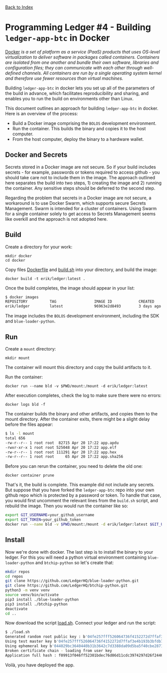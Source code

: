 
[Back to Index](./ledger.00.index.md)

# Programming Ledger #4 - Building `ledger-app-btc` in Docker

[Docker](https://en.wikipedia.org/wiki/Docker_(software)) _is a set of platform as a service (PaaS) products that uses OS-level virtualization to deliver software in packages called containers. Containers are isolated from one another and bundle their own software, libraries and configuration files; they can communicate with each other through well-defined channels. All containers are run by a single operating system kernel and therefore use fewer resources than virtual machines._ 

Building `ledger-app-btc` in docker lets you set up all of the parameters of the build in advance, which facilitates reproducibility and sharing, and enables you to run the build on environments other than Linux.

This document outlines an approach for building `ledger-app-btc` in docker.  Here is an overview of the process:

- Build a Docker image comprising the `BOLOS` development environment.
- Run the container. This builds the binary and copies it to the host computer.
- From the host computer, deploy the binary to a hardware wallet.

## Docker and Secrets

Secrets stored in a Docker image are not secure.  So if your build includes secrets - for example, passwords or tokens required to access github - you should take care not to include them in the image.  The approach outlined here separates the build into two steps, 1) creating the image and 2) running the container.  Any sensitive steps should be deferred to the second step.

Regarding the problem that secrets in a Docker image are not secure, a workaround is to use Docker Swarm, which supports secure Secrets Management. Swarm is intended for a cluster of containers. Using Swarm for a single container solely to get access to Secrets Management seems like overkill and the approach is not adopted here.

## Build

Create a directory for your work:

    mkdir docker
    cd docker

Copy files [Dockerfile](examples.03/Dockerfile) and [build.sh](examples.03/build.sh) into your directory, and build the image:

    docker build -t erik/ledger:latest .

Once the build completes, the image should appear in your list:

```bash
$ docker images
REPOSITORY          TAG                 IMAGE ID            CREATED             SIZE
erik/ledger         latest              96963e2d8493        3 days ago          3.19GB
```

The image includes the `BOLOS` development environment, including the SDK and `blue-loader-python`.

## Run

Create a `mount` directory:

    mkdir mount

The container will mount this directory and copy the build artifacts to it.

Run the container:

    docker run --name bld -v $PWD/mount:/mount -d erik/ledger:latest

After execution completes, check the log to make sure there were no errors:

    docker logs bld -f

The container builds the binary and other artifacts, and copies them to the mount directory. After the container exits, there might be a slight delay before the files appear:

```bash
$ ls -l mount
total 656
-rw-r--r-- 1 root root  82715 Apr 20 17:22 app.apdu
-rwxr-xr-x 1 root root 525048 Apr 20 17:22 app.elf
-rw-r--r-- 1 root root 111291 Apr 20 17:22 app.hex
-rw-r--r-- 1 root root     65 Apr 20 17:22 app.sha256
```

Before you can rerun the container, you need to delete the old one:

    docker container prune

That's it, the build is complete.  This example did not include any secrets.  But suppose that you have forked the `ledger-app-btc` repo into your own github repo which is protected by a password or token.  To handle that case, you would first uncomment the relevant lines from the `build.sh` script, and rebuild the image.  Then you would run the container like so:

```bash
export GIT_USERNAME=your_github_username
export GIT_TOKEN=your_github_token
docker run --name bld -v $PWD/mount:/mount -d erik/ledger:latest $GIT_USERNAME $GIT_TOKEN
```

## Install

Now we're done with docker.  The last step is to install the binary to your ledger.  For this you will need a python virtual environment containing `blue-loader-python` and `btchip-python` so let's create that:

```bash
mkdir repos
cd repos
git clone https://github.com/LedgerHQ/blue-loader-python.git
git clone https://github.com/LedgerHQ/btchip-python.git
python3 -m venv venv
source venv/bin/activate
pip3 install ./blue-loader-python
pip3 install ./btchip-python
deactivate
cd ..
```

Now download the script [load.sh](examples.03/load.sh).  Connect your ledger and run the script:

```bash
$ ./load.sh 
Generated random root public key : b'04fe257fff526064736f4152272d7ffaf3e4b193b3bfdb7f68a7d9ede7e3175c3267d35ed4a03f4f5e814b8fb51e86a0fd291d5eaaae803bfc24c551588aa4939e'
Using test master key b'04fe257fff526064736f4152272d7ffaf3e4b193b3bfdb7f68a7d9ede7e3175c3267d35ed4a03f4f5e814b8fb51e86a0fd291d5eaaae803bfc24c551588aa4939e' 
Using ephemeral key b'044029bc3640440b31b3642c7d3388da09d5ba5f40cbe2871a455df90d566f2717412c87d9aa1813ddd823780298006d29c96b5192c95fea88a1e3367b630fc7db'
Broken certificate chain - loading from user key
Application full hash : f09913f046ff52301bdec76d06d11cdc3974297d26f2446e3e9683505aedcb43
```
Voilà, you have deployed the app.
